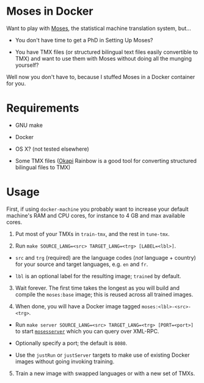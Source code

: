 # Moses in Docker

Want to play with [Moses](http://www.statmt.org/moses/), the statistical machine
translation system, but...

- You don't have time to get a PhD in Setting Up Moses?

- You have TMX files (or structured bilingual text files easily convertible to
  TMX) and want to use them with Moses without doing all the munging yourself?

Well now you don't have to, because I stuffed Moses in a Docker container for
you.

# Requirements

- GNU make

- Docker

- OS X? (not tested elsewhere)

- Some TMX files ([Okapi](http://okapi.opentag.com/) Rainbow is a good tool for
  converting structured bilingual files to TMX)

# Usage

First, if using `docker-machine` you probably want to increase your default
machine's RAM and CPU cores, for instance to 4 GB and max available cores.

1. Put most of your TMXs in `train-tmx`, and the rest in `tune-tmx`.

2. Run `make SOURCE_LANG=<src> TARGET_LANG=<trg> [LABEL=<lbl>]`.

  - `src` and `trg` (required) are the language codes (*not* language + country)
    for your source and target languages, e.g. `en` and `fr`.

  - `lbl` is an optional label for the resulting image; `trained` by default.

3. Wait forever. The first time takes the longest as you will build and compile
the `moses:base` image; this is reused across all trained images.

4. When done, you will have a Docker image tagged `moses:<lbl>-<src>-<trg>`.

  - Run `make server SOURCE_LANG=<src> TARGET_LANG=<trg> [PORT=<port>]` to start
    [`mosesserver`](http://www.statmt.org/moses/?n=Advanced.Moses#ntoc1) which
    you can query over XML-RPC.

  - Optionally specify a port; the default is `8080`.

  - Use the `justRun` or `justServer` targets to make use of existing Docker
    images without going invoking training.

5. Train a new image with swapped languages or with a new set of TMXs.

